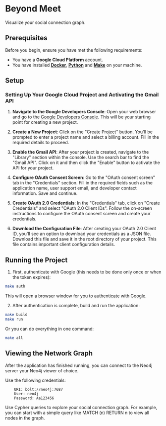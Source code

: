 # Beyond Meet

Visualize your social connection graph.

## Prerequisites

Before you begin, ensure you have met the following requirements:
- You have a **Google Cloud Platform** account.
- You have installed **[Docker](https://www.docker.com/products/docker-desktop)**, **[Python](https://www.python.org/downloads/)** and **[Make](https://www.gnu.org/software/make/)** on your machine.

## Setup

### Setting Up Your Google Cloud Project and Activating the Gmail API

1. **Navigate to the Google Developers Console**: Open your web browser and go to the [Google Developers Console](https://console.developers.google.com/). This will be your starting point for creating a new project.

2. **Create a New Project**: Click on the "Create Project" button. You'll be prompted to enter a project name and select a billing account. Fill in the required details to proceed.

3. **Enable the Gmail API**: After your project is created, navigate to the "Library" section within the console. Use the search bar to find the "Gmail API". Click on it and then click the "Enable" button to activate the API for your project.

4. **Configure OAuth Consent Screen**: Go to the "OAuth consent screen" tab in the "Credentials" section. Fill in the required fields such as the application name, user support email, and developer contact information. Save and continue.

5. **Create OAuth 2.0 Credentials**: In the "Credentials" tab, click on "Create Credentials" and select "OAuth 2.0 Client IDs". Follow the on-screen instructions to configure the OAuth consent screen and create your credentials.

6. **Download the Configuration File**: After creating your OAuth 2.0 Client ID, you'll see an option to download your credentials as a JSON file. Download this file and save it in the root directory of your project. This file contains important client configuration details.

## Running the Project

1. First, authenticate with Google (this needs to be done only once or when the token expires):
```bash
make auth
```
This will open a browser window for you to authenticate with Google.

2. After authentication is complete, build and run the application:
```bash
make build
make run
```

Or you can do everything in one command:
```bash
make all
```

## Viewing the Network Graph
After the application has finished running, you can connect to the Neo4j server your Neo4j viewer of choice.

Use the following credentials:
```
    URI: bolt://neo4j:7687
    User: neo4j
    Password: Aa123456
```

Use Cypher queries to explore your social connection graph. For example, you can start with a simple query like MATCH (n) RETURN n to view all nodes in the graph.